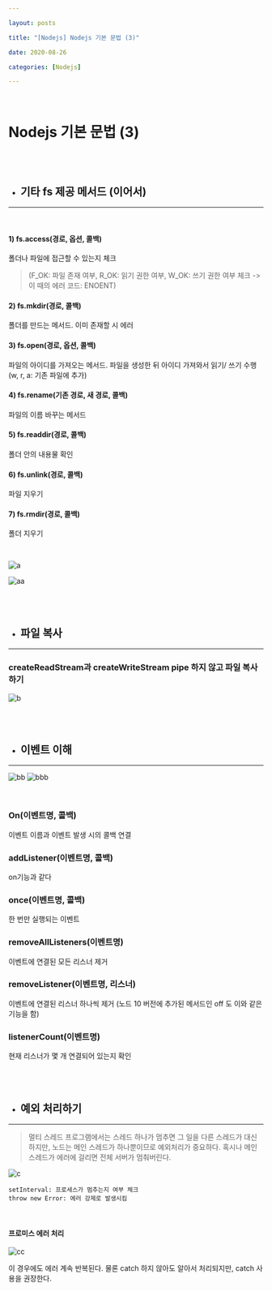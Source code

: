 ```yaml
---

layout: posts

title: "[Nodejs] Nodejs 기본 문법 (3)"

date: 2020-08-26

categories: [Nodejs]

---
```


<br>

# Nodejs 기본 문법 (3)

<br>
<br>

- ## 기타 fs 제공 메서드 (이어서)

- - -

<br>

#### 1) fs.access(경로, 옵션, 콜백)

폴더나 파일에 접근할 수 있는지 체크
> (F_OK: 파일 존재 여부, R_OK: 읽기 권한 여부, W_OK: 쓰기 권한 여부 체크
-> 이 때의 에러 코드: ENOENT)


#### 2) fs.mkdir(경로, 콜백)

폴더를 만드는 메서드. 이미 존재할 시 에러

#### 3) fs.open(경로, 옵션, 콜백)

파일의 아이디를 가져오는 메서드. 파일을 생성한 뒤 아이디 가져와서 읽기/ 쓰기 수행 (w, r, a: 기존 파일에 추가)

#### 4) fs.rename(기존 경로, 새 경로, 콜백)

파일의 이름 바꾸는 메서드

#### 5) fs.readdir(경로, 콜백)

폴더 안의 내용물 확인

#### 6) fs.unlink(경로, 콜백)

파일 지우기

#### 7) fs.rmdir(경로, 콜백)

폴더 지우기

<br>

![a](https://user-images.githubusercontent.com/67821750/91157708-a4da2f00-e700-11ea-98fa-110cc682e8a2.png)

![aa](https://user-images.githubusercontent.com/67821750/91157711-a73c8900-e700-11ea-9cbd-990cc6ff559a.png)


<br>
<br>

- ## 파일 복사

- - -

### createReadStream과 createWriteStream pipe 하지 않고 파일 복사하기

![b](https://user-images.githubusercontent.com/67821750/91157874-df43cc00-e700-11ea-8301-a9cfa7749d3d.png)

<br>
<br>

- ## 이벤트 이해

- - -

![bb](https://user-images.githubusercontent.com/67821750/91157989-000c2180-e701-11ea-85a5-e4d5bc91d573.png)
![bbb](https://user-images.githubusercontent.com/67821750/91157996-01d5e500-e701-11ea-937e-42370ae8c591.png)

<br>

### On(이벤트명, 콜백)

이벤트 이름과 이벤트 발생 시의 콜백 연결

### addListener(이벤트명, 콜백)

on기능과 같다

### once(이벤트명, 콜백)

한 번만 실행되는 이벤트

### removeAllListeners(이벤트명)

이벤트에 연결된 모든 리스너 제거

### removeListener(이벤트명, 리스너)

이벤트에 연결된 리스너 하나씩 제거 (노드 10 버전에 추가된 메서드인 off 도 이와 같은 기능을 함)


### listenerCount(이벤트명)

현재 리스너가 몇 개 연결되어 있는지 확인


<br>
<br>

- ## 예외 처리하기

- - -


> 멀티 스레드 프로그램에서는 스레드 하나가 멈추면 그 일을 다른 스레드가 대신하지만, 노드는 메인 스레드가 하나뿐이므로 예외처리가 중요하다. 혹시나 메인 스레드가 에러에 걸리면 전체 서버가 멈춰버린다.

![c](https://user-images.githubusercontent.com/67821750/91158422-92acc080-e701-11ea-8e8f-bece9bc0d2ca.png)

```
setInterval: 프로세스가 멈추는지 여부 체크
throw new Error: 에러 강제로 발생시킴
```

<br>

#### 프로미스 에러 처리

![cc](https://user-images.githubusercontent.com/67821750/91158545-bf60d800-e701-11ea-9757-d163acfe0122.png)

이 경우에도 에러 계속 반복된다. 물론 catch 하지 않아도 알아서 처리되지만, catch 사용을 권장한다.


<br>

<br>


